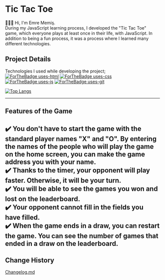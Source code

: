 # **Tic Tac Toe**  
👨🏻‍💻 Hi, I'm Emre Memiş.  
During my JavaScript learning process, I developed the "Tic Tac Toe" game, which everyone plays at least once in their life, with JavaScript. In addition to being a fun process, it was a process where I learned many different technologies.   
##  **Project Details**  
Technologies I used while developing the project;  
[![ForTheBadge uses-html](http://ForTheBadge.com/images/badges/uses-html.svg)](http://ForTheBadge.com) [![ForTheBadge uses-css](http://ForTheBadge.com/images/badges/uses-css.svg)](http://ForTheBadge.com) [![ForTheBadge uses-js](http://ForTheBadge.com/images/badges/uses-js.svg)](http://ForTheBadge.com) [![ForTheBadge uses-git](http://ForTheBadge.com/images/badges/uses-git.svg)](https://GitHub.com/)  
  
[![Top Langs](https://github-readme-stats.vercel.app/api/top-langs/?username=anuraghazra&layout=compact)](https://github.com/anuraghazra/github-readme-stats)  

---  
## **Features of the Game**   
 ✔️ You don't have to start the game with the standard player names "X" and "O". By entering the names of the people who will play the game on the home screen, you can make the game address you with your name.  
 ✔️ Thanks to the timer, your opponent will play faster. Otherwise, it will be your turn.  
 ✔️ You will be able to see the games you won and lost on the leaderboard.  
 ✔️ Your opponent cannot fill in the fields you have filled.  
 ✔️ When the game ends in a draw, you can restart the game. You can see the number of games that ended in a draw on the leaderboard.  
 --- 
## Change History  
[Changelog.md](https://github.com/dev-EmreMemis/TTT/blob/main/changelog.md)

